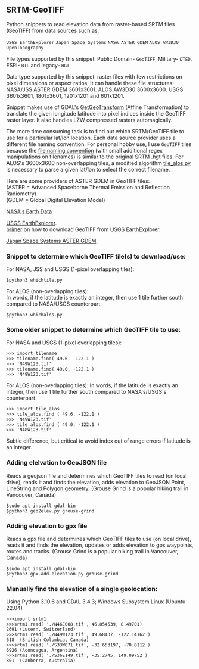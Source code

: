 ## SRTM-GeoTIFF
Python snippets to read elevation data from raster-based SRTM files (GeoTIFF) from data sources such as:

`USGS EarthExplorer` `Japan Space Systems` `NASA ASTER GDEM`  `ALOS AW3D30` `OpenTopography`

File types supported by this snippet: Public Domain- `GeoTIFF`, Military- `DTED`, ESRI- `BIL` and legacy- `HGT`

Data type supported by this snippet: raster files with few restrictions on pixel dimensions or aspect ratios. It can handle these file structures: NASA/JSS ASTER GDEM 3601x3601. ALOS AW3D30 3600x3600. USGS 3601x3601, 1801x3601, 1201x1201 and 601x1201.

Snippet makes use of GDAL's [GetGeoTransform](https://gdal.org/tutorials/geotransforms_tut.html) (Affine Transformation) to translate the given longitude latitude into pixel indices inside the GeoTIFF raster layer. It also handles LZW compressed rasters automagically.

The more time consuming task is to find out which SRTM/GeoTIFF tile to use for a particular lat/lon location. Each data source provider uses a different file naming convention. For personal hobby use, I use `GeoTIFF` tiles because the [file naming convention](/library/whichtile.py) (with small additional regex manipulations on filenames) is similar to the original SRTM .hgt files. For ALOS's 3600x3600 non-overlapping tiles, a modified algorithm [tile_alos.py](/library/tile_alos.py) is necessary to parse a given lat/lon to select the correct filename.

Here are some providers of ASTER GDEM in GeoTIFF tiles:<br>
(ASTER = Advanced Spaceborne Thermal Emission and Reflection Radiometry)<br>
(GDEM = Global Digital Elevation Model)

[NASA's Earth Data](https://search.earthdata.nasa.gov/search/) 

[USGS EarthExplorer](https://earthexplorer.usgs.gov/).<br>
[primer](/EarthExplorer.md) on how to download GeoTIFF from USGS EarthExplorer.

[Japan Space Systems ASTER GDEM](https://gdemdl.aster.jspacesystems.or.jp/index_en.html).

### Snippet to determine which GeoTIFF tile(s) to download/use:

For NASA, JSS and USGS (1-pixel overlapping tiles):
```
$python3 whichtile.py
```

For ALOS (non-overlapping tiles):<br>
In words, if the latitude is exactly an integer, then use 1 tile further south compared to NASA/USGS counterpart.
```
$python3 whichalos.py
```

### Some older snippet to determine which GeoTIFF tile to use:

For NASA and USGS (1-pixel overlapping tiles):
```
>>> import tilename
>>> tilename.find( 49.6, -122.1 )
>>> 'N49W123.tif'
>>> tilename.find( 49.0, -122.1 )
>>> 'N49W123.tif'
```
For ALOS (non-overlapping tiles):
In words, if the latitude is exactly an integer, then use 1 tile further south compared to NASA's/USGS's counterpart.
```
>>> import tile_alos
>>> tile_alos.find ( 49.6, -122.1 )
>>> 'N49W123.tif'
>>> tile_alos.find ( 49.0, -122.1 )
>>> 'N48W123.tif'
```
Subtle difference, but critical to avoid index out of range errors if latitude is an integer.

### Adding elelvation to GeoJSON file
Reads a geojson file and determines which GeoTIFF tiles to read (on local drive), reads it and finds the elevation, adds elevation to GeoJSON Point, LineString and Polygon geometry.
(Grouse Grind is a popular hiking trail in Vancouver, Canada)
```
$sudo apt install gdal-bin
$python3 geo2elev.py grouse-grind
```
### Adding elevation to gpx file
Reads a gpx file and determines which GeoTIFF tiles to use (on local drive), reads it and finds the elevation, updates or adds elevation to gpx waypoints, routes and tracks.
(Grouse Grind is a popular hiking trail in Vancouver, Canada)
```
$sudo apt install gdal-bin
$Python3 gpx-add-elevation.py grouse-grind
```
### Manually find the elevation of a single geolocation:

Using Python 3.10.6 and GDAL 3.4.3; 
Windows Subsystem Linux (Ubuntu 22.04)
```
>>>import srtm1
>>>srtm1.read( './N46E008.tif', 46.854539, 8.49701)
2691 (Lucern, Switzerland)
>>>srtm1.read( './N49W123.tif', 49.68437, -122.14162 )
618  (British Columbia, Canada)
>>>srtm1.read( './S33W071.tif', -32.653197, -70.0112 )
6926 (Aconcagua, Argentina)
>>>srtm1.read( './S36E149.tif', -35.2745, 149.09752 )
801  (Canberra, Australia)
```
